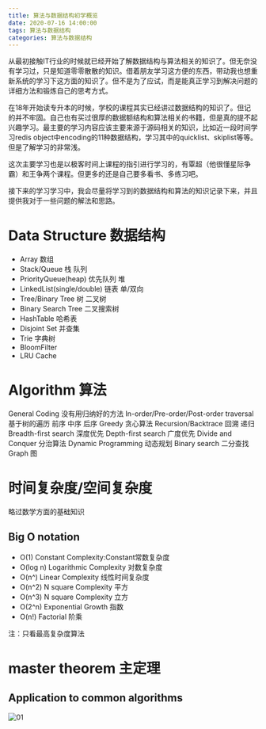 ```yaml
---
title: 算法与数据结构初学概览
date: 2020-07-16 14:00:00
tags: 算法与数据结构
categories: 算法与数据结构
---
```


从最初接触IT行业的时候就已经开始了解数据结构与算法相关的知识了。但无奈没有学习过，只是知道零零散散的知识。借着朋友学习这方便的东西，带动我也想重新系统的学习下这方面的知识了。但不是为了应试，而是能真正学习到解决问题的详细方法和锻炼自己的思考方式。

在18年开始读专升本的时候，学校的课程其实已经讲过数据结构的知识了。但记的并不牢固。自己也有买过很厚的数据额结构和算法相关的书籍，但是真的提不起兴趣学习。最主要的学习内容应该主要来源于源码相关的知识，比如近一段时间学习redis object中encoding的11种数据结构，学习其中的quicklist、skiplist等等。但是了解学习的非常浅。

这次主要学习也是以极客时间上课程的指引进行学习的，有覃超（他很懂星际争霸）和王争两个课程。但更多的还是自己要多看书、多练习吧。

接下来的学习学习中，我会尽量将学习到的数据结构和算法的知识记录下来，并且提供我对于一些问题的解法和思路。

<!-- more -->
# Data Structure 数据结构
- Array 数组
- Stack/Queue 栈 队列
- PriorityQueue(heap) 优先队列 堆
- LinkedList(single/double) 链表 单/双向
- Tree/Binary Tree 树 二叉树
- Binary Search Tree 二叉搜索树
- HashTable 哈希表
- Disjoint Set 并查集
- Trie 字典树
- BloomFilter
- LRU Cache

# Algorithm 算法
General Coding 没有用归纳好的方法
In-order/Pre-order/Post-order traversal 基于树的遍历 前序 中序 后序
Greedy 贪心算法
Recursion/Backtrace 回溯 递归
Breadth-first search 深度优先
Depth-first search 广度优先
Divide and Conquer 分治算法
Dynamic Programming 动态规划
Binary search 二分查找
Graph 图

# 时间复杂度/空间复杂度
略过数学方面的基础知识

## Big O notation
- O(1) Constant Complexity:Constant常数复杂度
- O(log n) Logarithmic Complexity 对数复杂度
- O(n^) Linear Complexity 线性时间复杂度
- O(n^2) N square Complexity 平方
- O(n^3) N square Complexity 立方
- O(2^n) Exponential Growth 指数
- O(n!) Factorial 阶乘

注：只看最高复杂度算法

# master theorem 主定理
## Application to common algorithms
![01](/image/algorithm/application_to_common_algorithms.png)
